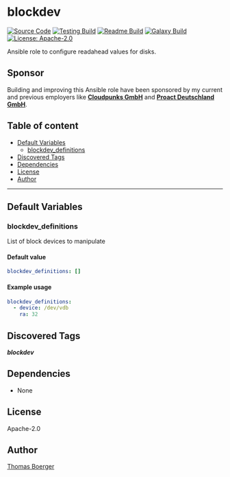 # blockdev

[![Source Code](https://img.shields.io/badge/github-source%20code-blue?logo=github&logoColor=white)](https://github.com/rolehippie/blockdev) [![Testing Build](https://github.com/rolehippie/blockdev/workflows/testing/badge.svg)](https://github.com/rolehippie/blockdev/actions?query=workflow%3Atesting) [![Readme Build](https://github.com/rolehippie/blockdev/workflows/readme/badge.svg)](https://github.com/rolehippie/blockdev/actions?query=workflow%3Areadme) [![Galaxy Build](https://github.com/rolehippie/blockdev/workflows/galaxy/badge.svg)](https://github.com/rolehippie/blockdev/actions?query=workflow%3Agalaxy) [![License: Apache-2.0](https://img.shields.io/github/license/rolehippie/blockdev)](https://github.com/rolehippie/blockdev/blob/master/LICENSE)

Ansible role to configure readahead values for disks.

## Sponsor

Building and improving this Ansible role have been sponsored by my current and previous employers like **[Cloudpunks GmbH](https://cloudpunks.de)** and **[Proact Deutschland GmbH](https://www.proact.eu)**.

## Table of content

- [Default Variables](#default-variables)
  - [blockdev_definitions](#blockdev_definitions)
- [Discovered Tags](#discovered-tags)
- [Dependencies](#dependencies)
- [License](#license)
- [Author](#author)

---

## Default Variables

### blockdev_definitions

List of block devices to manipulate

#### Default value

```YAML
blockdev_definitions: []
```

#### Example usage

```YAML
blockdev_definitions:
  - device: /dev/vdb
    ra: 32
```

## Discovered Tags

**_blockdev_**


## Dependencies

- None

## License

Apache-2.0

## Author

[Thomas Boerger](https://github.com/tboerger)

